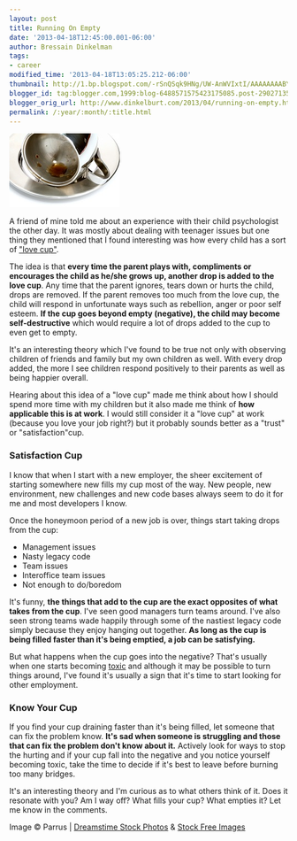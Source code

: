 ```yaml
---
layout: post
title: Running On Empty
date: '2013-04-18T12:45:00.001-06:00'
author: Bressain Dinkelman
tags:
- career
modified_time: '2013-04-18T13:05:25.212-06:00'
thumbnail: http://1.bp.blogspot.com/-rSnQSqk9HNg/UW-AnWVIxtI/AAAAAAAABY8/gX8uwBdZQU4/s72-c/empty_cup200.jpg
blogger_id: tag:blogger.com,1999:blog-6488571575423175085.post-2902713527010633937
blogger_orig_url: http://www.dinkelburt.com/2013/04/running-on-empty.html
permalink: /:year/:month/:title.html
---
```

<div markdown="1" class="inline-image">
  <img src="empty_cup200.jpg" alt="empty cup" />
</div>

A friend of mine told me about an experience with their child psychologist the other day. It was mostly about dealing with teenager issues but one thing they mentioned that I found interesting was how every child has a sort of ["love cup"](http://www.naturalchild.org/pam_leo/love_cup.html).

The idea is that **every time the parent plays with, compliments or encourages the child as he/she grows up, another drop is added to the love cup**. Any time that the parent ignores, tears down or hurts the child, drops are removed. If the parent removes too much from the love cup, the child will respond in unfortunate ways such as rebellion, anger or poor self esteem. **If the cup goes beyond empty (negative), the child may become self-destructive** which would require a lot of drops added to the cup to even get to empty.

It's an interesting theory which I've found to be true not only with observing children of friends and family but my own children as well. With every drop added, the more I see children respond positively to their parents as well as being happier overall.

Hearing about this idea of a "love cup" made me think about how I should spend more time with my children but it also made me think of **how applicable this is at work**. I would still consider it a "love cup" at work (because you love your job right?) but it probably sounds better as a "trust" or "satisfaction"cup.<!--more-->

### Satisfaction Cup

I know that when I start with a new employer, the sheer excitement of starting somewhere new fills my cup most of the way. New people, new environment, new challenges and new code bases always seem to do it for me and most developers I know.

Once the honeymoon period of a new job is over, things start taking drops from the cup:

* Management issues
* Nasty legacy code
* Team issues
* Interoffice team issues
* Not enough to do/boredom

It's funny, **the things that add to the cup are the exact opposites of what takes from the cup**. I've seen good managers turn teams around. I've also seen strong teams wade happily through some of the nastiest legacy code simply because they enjoy hanging out together. **As long as the cup is being filled faster than it's being emptied, a job can be satisfying.**

But what happens when the cup goes into the negative? That's usually when one starts becoming [toxic](http://www.entrepreneur.com/article/159444) and although it may be possible to turn things around, I've found it's usually a sign that it's time to start looking for other employment.

### Know Your Cup

If you find your cup draining faster than it's being filled, let someone that can fix the problem know. **It's sad when someone is struggling and those that can fix the problem don't know about it.** Actively look for ways to stop the hurting and if your cup fall into the negative and you notice yourself becoming toxic, take the time to decide if it's best to leave before burning too many bridges.

It's an interesting theory and I'm curious as to what others think of it. Does it resonate with you? Am I way off? What fills your cup? What empties it? Let me know in the comments.

<div markdown="1" class="photo-credit">
    <span>Image © Parrus | </span>
    <a href="http://www.dreamstime.com/">Dreamstime Stock Photos</a>
    <span> & </span>
    <a href="http://www.stockfreeimages.com/">Stock Free Images</a>
</div>
